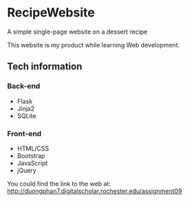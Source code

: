# RecipeWebsite
A simple single-page website on a dessert recipe

This website is my product while learning Web development. 

## Tech information
### Back-end

- Flask
- Jinja2
- SQLite

### Front-end

- HTML/CSS
- Bootstrap
- JavaScript
- jQuery

You could find the link to the web at: http://duongphan7.digitalscholar.rochester.edu/assignment09

